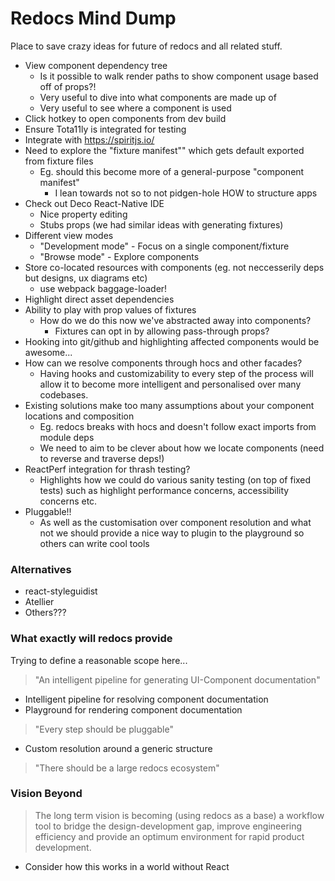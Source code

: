 Redocs Mind Dump
================

Place to save crazy ideas for future of redocs and all related stuff.

- View component dependency tree
  - Is it possible to walk render paths to show component usage based off of props?!
  - Very useful to dive into what components are made up of
  - Very useful to see where a component is used
- Click hotkey to open components from dev build
- Ensure Tota11ly is integrated for testing
- Integrate with https://spiritjs.io/
- Need to explore the "fixture manifest"" which gets default exported from fixture files
  - Eg. should this become more of a general-purpose "component manifest"
    - I lean towards not so to not pidgen-hole HOW to structure apps
- Check out Deco React-Native IDE
  - Nice property editing
  - Stubs props (we had similar ideas with generating fixtures)
- Different view modes
  - "Development mode" - Focus on a single component/fixture
  - "Browse mode" - Explore components
- Store co-located resources with components (eg. not neccesserily deps but designs, ux diagrams etc)
  - use webpack baggage-loader!
- Highlight direct asset dependencies
- Ability to play with prop values of fixtures
  - How do we do this now we've abstracted away into components?
    - Fixtures can opt in by allowing pass-through props?
- Hooking into git/github and highlighting affected components would be awesome...
- How can we resolve components through hocs and other facades?
  - Having hooks and customizability to every step of the process will allow it to become more intelligent and personalised over many codebases.
- Existing solutions make too many assumptions about your component locations and composition
  - Eg. redocs breaks with hocs and doesn't follow exact imports from module deps
  - We need to aim to be clever about how we locate components (need to reverse and traverse deps!)
- ReactPerf integration for thrash testing?
  - Highlights how we could do various sanity testing (on top of fixed tests) such as highlight performance concerns, accessibility concerns etc.
- Pluggable!!
  - As well as the customisation over component resolution and what not we should provide a nice way to plugin to the playground so others can write cool tools

### Alternatives

- react-styleguidist
- Atellier
- Others???

### What exactly will redocs provide

Trying to define a reasonable scope here...

> "An intelligent pipeline for generating UI-Component documentation"

- Intelligent pipeline for resolving component documentation
- Playground for rendering component documentation

> "Every step should be pluggable"

- Custom resolution around a generic structure

> "There should be a large redocs ecosystem"

### Vision Beyond

> The long term vision is becoming (using redocs as a base) a workflow tool to bridge the design-development gap, improve engineering efficiency and provide an optimum environment for rapid product development.

- Consider how this works in a world without React
